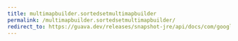 ```yaml
---
title: multimapbuilder.sortedsetmultimapbuilder
permalink: /multimapbuilder.sortedsetmultimapbuilder/
redirect_to: https://guava.dev/releases/snapshot-jre/api/docs/com/google/common/collect/MultimapBuilder.SortedSetMultimapBuilder.html
---
```


